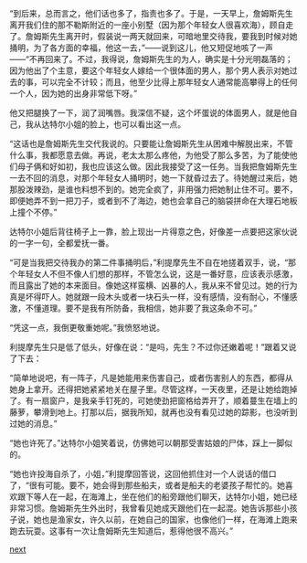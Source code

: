 
“到后来，总而言之，他们话也多了，指责也多了。于是，一天早上，詹姆斯先生离开我们住的那不勒斯附近的一座小别墅（因为那个年轻女人很喜欢海），顾自走了。詹姆斯先生离开时，假装说一两天就回来，可暗地里交待我，要我到时候对她捅明，为了各方面的幸福，他这一去，”——说到这儿，他又短促地咳了一声——“不再回来了。不过，我得说，詹姆斯先生的为人，确实是十分光明磊落的；因为他出了个主意，要这个年轻女人嫁给一个很体面的男人，那个男人表示对她过去的事，可以完全不计较；而且，他至少比得上那年轻女人通常能高攀得上的任何一个人，因为她的出身非常低下呀。”

他又把腿换了一下，润了润嘴唇。我深信不疑，这个坏蛋说的体面男人，就是他自己，我从达特尔小姐的脸上，也可以看出这一点。

“这话也是詹姆斯先生交代我说的。只要能让詹姆斯先生从困难中解脱出来，不管什么事，我都愿意去做。再说，老太太那么疼他，为他受了那么多苦，为了能使他们母子俩和好如初，我也应该这么做。因此我接受了这一任务。当我把詹姆斯先生一去不回的消息，对那个年轻女人捅明时，她一下就昏过去了。待她醒过来后，她那股泼辣劲，是谁也料想不到的。她完全疯了，非用强力把她制止住不可。要不，即便她弄不到一把刀子，或者到不了海边，她也会拿自己的脑袋拼命在大理石地板上撞个不停。”

达特尔小姐后背往椅子上一靠，脸上现出一片得意之色，好像差一点要把这家伙说的一字一句，全都爱抚一番。

“可是当我把交待我办的第二件事捅明后，”利提摩先生不自在地搓着双手，说，“那个年轻女人不但不像人们想的那样，不管怎么说，这是一番好意，应该表示感激，而且露出了她的本来面目。像她这样蛮横、凶暴的人，我从来不曾见过。她的行为真是坏得吓人。她就跟一段木头或者一块石头一样，没有感情，没有耐心，不懂感激，不懂道理。要不是我有所防备，我相信，她非要了我这条命不可。”

“凭这一点，我倒更敬重她呢。”我愤怒地说。

利提摩先生只是低了低头，好像在说：“是吗，先生？不过你还嫩着呢！”跟着又说了下去：

“简单地说吧，有一阵子，凡是她能用来伤害自己，或者伤害别人的东西，都得从她身上拿开。还得把她紧紧地关在屋子里。尽管这样，一天夜里，还是让她给跑掉了。有一扇窗户，是我亲手钉死的，可她使劲把窗格给弄开了，顺着蔓生在墙上的藤萝，攀滑到地上。打那以后，据我所知，就再也没有看见过她的踪影，也没听到过她的消息。”

“她也许死了。”达特尔小姐笑着说，仿佛她可以朝那受害姑娘的尸体，踩上一脚似的。

“她也许投海自杀了，小姐，”利提摩回答说，这回他抓住对一个人说话的借口了，“很有可能。要不，她会得到那些船夫，或者是船夫的老婆孩子帮忙的。她喜欢跟下等人在一起，在海滩上，坐在他们的船旁跟他们聊天，达特尔小姐，她已经非常习惯。詹姆斯先生外出时，我曾看见她成天跟他们在一起混。她告诉那些小孩子说，她也是渔家女，许久以前，在她自己的国家，也像他们一样，在海滩上跑来跑去玩耍。这事有一次让詹姆斯先生知道后，惹得他很不高兴。”

[next](page593)